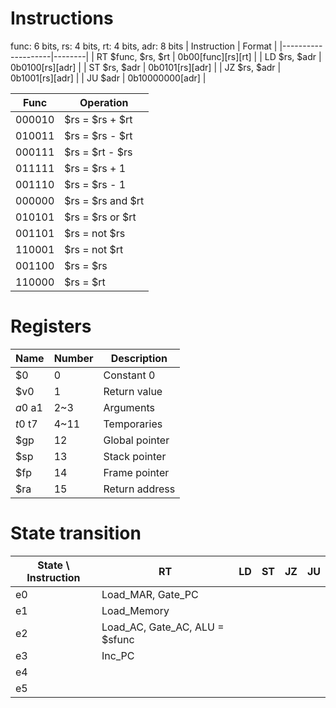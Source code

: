 # Instructions
func: 6 bits, rs: 4 bits, rt: 4 bits, adr: 8 bits
| Instruction        | Format |
|--------------------|--------|
| RT $func, $rs, $rt | 0b00[func][rs][rt] |
| LD $rs, $adr       | 0b0100[rs][adr] |
| ST $rs, $adr       | 0b0101[rs][adr] |
| JZ $rs, $adr       | 0b1001[rs][adr] |
| JU $adr            | 0b10000000[adr] |

| Func        | Operation |
|-------------|----------|
| 000010      | $rs = $rs + $rt |
| 010011      | $rs = $rs - $rt |
| 000111      | $rs = $rt - $rs |
| 011111      | $rs = $rs + 1   |
| 001110      | $rs = $rs - 1   |
| 000000      | $rs = $rs and $rt |
| 010101      | $rs = $rs or $rt |
| 001101      | $rs = not $rs |
| 110001      | $rs = not $rt |
| 001100      | $rs = $rs       |
| 110000      | $rs = $rt |

# Registers
| Name    | Number | Description |
|---------|--------|-------------|
| $0      | 0      | Constant 0  |
| $v0     | 1      | Return value |
| $a0~$a1 | 2~3    | Arguments   |
| $t0~$t7 | 4~11   | Temporaries |
| $gp     | 12     | Global pointer |
| $sp     | 13     | Stack pointer  |
| $fp     | 14     | Frame pointer  |
| $ra     | 15     | Return address |

# State transition
| State \ Instruction | RT | LD | ST | JZ | JU |
|---------------------|----|----|----|----|----|
| e0                  | Load_MAR, Gate_PC |  |  |  |  |
| e1                  | Load_Memory |  |  |  |  |
| e2                  | Load_AC, Gate_AC, ALU = $sfunc |  |  |  |  |
| e3                  | Inc_PC |  |  |  |  |
| e4                  |  |  |  |  |  |
| e5                  |  | |  |  |  |
